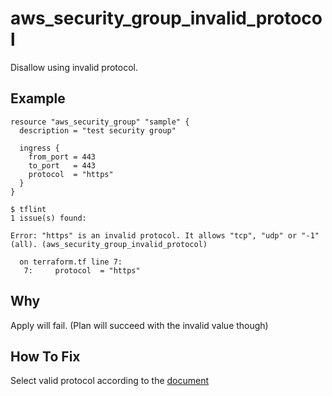 # aws_security_group_invalid_protocol

Disallow using invalid protocol.

## Example

```hcl
resource "aws_security_group" "sample" {
  description = "test security group"

  ingress {
    from_port = 443
    to_port   = 443
    protocol  = "https"
  }
}
```

```
$ tflint
1 issue(s) found:

Error: "https" is an invalid protocol. It allows "tcp", "udp" or "-1"(all). (aws_security_group_invalid_protocol)

  on terraform.tf line 7:
   7:     protocol  = "https"
```

## Why

Apply will fail. (Plan will succeed with the invalid value though)

## How To Fix

Select valid protocol according to the [document](https://docs.aws.amazon.com/AWSEC2/latest/APIReference/API_SecurityGroupRule.html)
